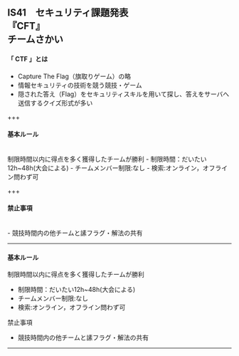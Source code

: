 IS41　セキュリティ課題発表<br>
『CFT』<br>
チームさかい
---
#### 「 CTF 」とは
- Capture The Flag（旗取りゲーム）の略<br>
- 情報セキュリティの技術を競う競技・ゲーム<br>
- 隠された答え（Flag）をセキュリティスキルを用いて探し、答えをサーバへ送信するクイズ形式が多い

+++

#### 基本ルール
<br>
制限時間以内に得点を多く獲得したチームが勝利
- 制限時間：だいたい12h~48h(大会による)
- チームメンバー制限:なし
- 検索:オンライン，オフライン問わず可

+++

#### 禁止事項
<br>
- 競技時間内の他チームと䛾フラグ・解法の共有

---
#### 基本ルール
制限時間以内に得点を多く獲得したチームが勝利
- 制限時間：だいたい12h~48h(大会による)
- チームメンバー制限:なし
- 検索:オンライン，オフライン問わず可

禁止事項
- 競技時間内の他チームと䛾フラグ・解法の共有
---